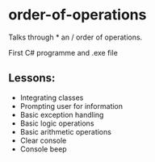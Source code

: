 # order-of-operations
Talks through * an / order of operations.

First C# programme and .exe file

## Lessons:
- Integrating classes
- Prompting user for information
- Basic exception handling
- Basic logic operations
- Basic arithmetic operations
- Clear console
- Console beep 

